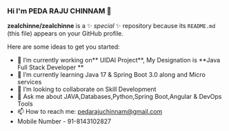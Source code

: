 ### Hi I'm PEDA RAJU CHINNAM 👋


**zealchinne/zealchinne** is a ✨ _special_ ✨ repository because its `README.md` (this file) appears on your GitHub profile.

Here are some ideas to get you started:

- 🔭 I’m currently working on** UIDAI Project**, My Designation is **Java Full Stack Developer **
- 🌱 I’m currently learning Java 17 & Spring Boot 3.0  along and Micro services
- 👯 I’m looking to collaborate on Skill Development 
- 💬 Ask me about JAVA,Databases,Python,Spring Boot,Angular & DevOps Tools
- 📫 How to reach me: pedarajuchinnam@gmail.com
- Mobile Number - 91-8143102827

